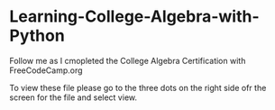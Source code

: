 # Learning-College-Algebra-with-Python
Follow me as I cmopleted the College Algebra Certification with FreeCodeCamp.org

To view these file please go to the three dots on the right side ofr the screen for the file and select view. 
